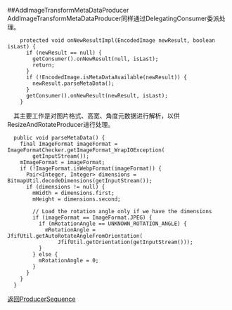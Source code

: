 ##AddImageTransformMetaDataProducer
&#8195;AddImageTransformMetaDataProducer同样通过DelegatingConsumer委派处理。

```
    protected void onNewResultImpl(EncodedImage newResult, boolean isLast) {
      if (newResult == null) {
        getConsumer().onNewResult(null, isLast);
        return;
      }
      if (!EncodedImage.isMetaDataAvailable(newResult)) {
        newResult.parseMetaData();
      }
      getConsumer().onNewResult(newResult, isLast);
	}
```   
&#8195;其主要工作是对图片格式、高宽、角度元数据进行解析，以供ResizeAndRotateProducer进行处理。
```
  public void parseMetaData() {
    final ImageFormat imageFormat = ImageFormatChecker.getImageFormat_WrapIOException(
        getInputStream());
    mImageFormat = imageFormat;
    if (!ImageFormat.isWebpFormat(imageFormat)) {
      Pair<Integer, Integer> dimensions = BitmapUtil.decodeDimensions(getInputStream());
      if (dimensions != null) {
        mWidth = dimensions.first;
        mHeight = dimensions.second;

        // Load the rotation angle only if we have the dimensions
        if (imageFormat == ImageFormat.JPEG) {
          if (mRotationAngle == UNKNOWN_ROTATION_ANGLE) {
            mRotationAngle = JfifUtil.getAutoRotateAngleFromOrientation(
                JfifUtil.getOrientation(getInputStream()));
          }
        } else {
          mRotationAngle = 0;
        }
      }
    }
  }
```

[返回ProducerSequence](https://github.com/icemoonlol/fresco-research-stuff/blob/master/main-stuff/imagepipeline/producer_sequence.md)